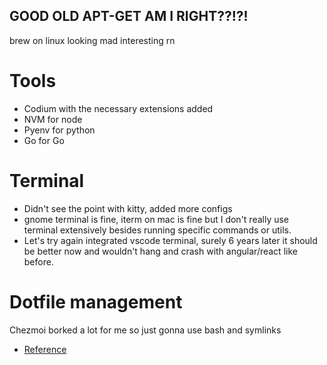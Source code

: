 ## GOOD OLD APT-GET AM I RIGHT??!?!

brew on linux looking mad interesting rn

# Tools

- Codium with the necessary extensions added
- NVM for node
- Pyenv for python
- Go for Go

# Terminal

- Didn't see the point with kitty, added more configs
- gnome terminal is fine, iterm on mac is fine but I don't really use terminal extensively besides running specific commands or utils.
- Let's try again integrated vscode terminal, surely 6 years later it should be better now and wouldn't hang and crash with angular/react like before.

# Dotfile management

Chezmoi borked a lot for me so just gonna use bash and symlinks

- [Reference](https://freddiecarthy.com/blog/make-your-dotfiles-portable-with-git-and-a-simple-bash-script)

